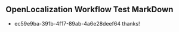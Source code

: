 ## OpenLocalization Workflow Test MarkDown
* ec59e9ba-391b-4f17-89ab-4a6e28deef64 
thanks!<!--HONumber=Feb16_HO4-->
